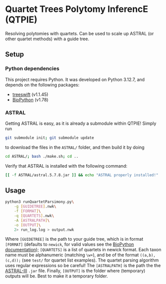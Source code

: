 # Quartet Trees Polytomy InferencE (QTPIE)
Resolving polytomies with quartets. Can be used to scale up ASTRAL (or other quartet methods) with a guide tree.

## Setup 
### Python dependencies 
This project requires Python. It was developed on Python 3.12.7, and depends on the following packages: 
- [treeswift](https://github.com/niemasd/TreeSwift) (v1.1.45)
- [BioPython](https://biopython.org/) (v1.78)
### ASTRAL 
Getting ASTRAL is easy, as it is already a submodule within QTPIE! Simply run 
```bash
git submodule init; git submodule update
```
to download the files in the `ASTRAL/` folder, and then build it by doing 
```bash
cd ASTRAL/; bash ./make.sh; cd ..
```
Verify that ASTRAL is installed with the following command: 
```bash
[[ -f ASTRAL/astral.5.7.8.jar ]] && echo "ASTRAL properly installed!"
```

## Usage 
```bash
python3 runQuartetParsimony.py\
    -g [GUIDETREE].nwk\
    -f [FORMAT]\
    -q [QUARTETS].nwk\
    -A [ASTRALPATH]\
    -o [OUTPUT]\
    2> run_log.log > output.nwk
```
Where `[GUIDETREE]` is the path to your guide tree, which is in format `[FORMAT]` (defaults to `newick`, for valid values see the [BioPython documentation](https://biopython.org/wiki/Phylo)); `[QUARTETS]` is a list of quartets in newick format. Each taxon name must be alphanumeric (matching `\w+`), and be of the format `((a,b),(c,d));` (see `test/` for quartet list examples). The quartet parsing algorithm uses regular expressions so be careful! The `[ASTRALPATH]` is the path the the [ASTRAL-III](https://github.com/smirarab/ASTRAL) `.jar` file. Finally, `[OUTPUT]` is the folder where (temporary) outputs will be. Best to make it a temporary folder.
